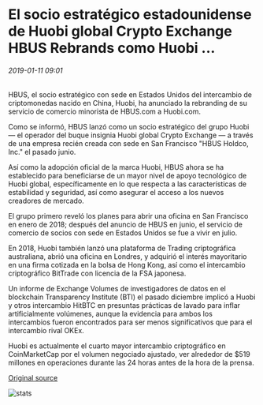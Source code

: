# El socio estratégico estadounidense de Huobi global Crypto Exchange HBUS Rebrands como Huobi ...

###### 2019-01-11 09:01

HBUS, el socio estratégico con sede en Estados Unidos del intercambio de criptomonedas nacido en China, Huobi, ha anunciado la rebranding de su servicio de comercio minorista de HBUS.com a Huobi.com.

Como se informó, HBUS lanzó como un socio estratégico del grupo Huobi — el operador del buque insignia Huobi global Crypto Exchange — a través de una empresa recién creada con sede en San Francisco "HBUS Holdco, Inc." el pasado junio.

Así como la adopción oficial de la marca Huobi, HBUS ahora se ha establecido para beneficiarse de un mayor nivel de apoyo tecnológico de Huobi global, específicamente en lo que respecta a las características de estabilidad y seguridad, así como asegurar el acceso a los nuevos creadores de mercado.

El grupo primero reveló los planes para abrir una oficina en San Francisco en enero de 2018; después del anuncio de HBUS en junio, el servicio de comercio de socios con sede en Estados Unidos se fue a vivir en julio.

En 2018, Huobi también lanzó una plataforma de Trading criptográfica australiana, abrió una oficina en Londres, y adquirió el interés mayoritario en una firma cotizada en la bolsa de Hong Kong, así como el intercambio criptográfico BitTrade con licencia de la FSA japonesa.

Un informe de Exchange Volumes de investigadores de datos en el blockchain Transparency Institute (BTI) el pasado diciembre implicó a Huobi y otros intercambio HitBTC en presuntas prácticas de lavado para inflar artificialmente volúmenes, aunque la evidencia para ambos los intercambios fueron encontrados para ser menos significativos que para el intercambio rival OKEx.

Huobi es actualmente el cuarto mayor intercambio criptográfico en CoinMarketCap por el volumen negociado ajustado, ver alrededor de $519 millones en operaciones durante las 24 horas antes de la hora de la prensa.

[Original source](https://cointelegraph.com/news/huobi-globals-us-based-strategic-partner-crypto-exchange-hbus-rebrands-as-huobi)

![stats](https://c.statcounter.com/11760860/0/a89fa40b/1/ "stats")